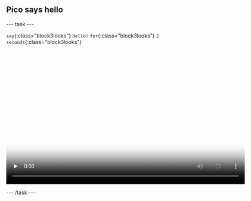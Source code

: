 ## Pico says hello

--- task ---

`say`{:class="block3looks"} `Hello!` `for`{:class="block3looks"} `2` `seconds`{:class="block3looks"}

<video width="640" height="360" controls preload="none" poster="images/space-talk-placeholder.png">
<source src="images/step3-task1.mp4" type="video/mp4">
Your browser does not support WebM video, try FireFox or Chrome
</video>

--- /task ---

